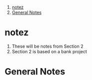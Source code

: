 1. [notez](#notez)
2. [General Notes](#general-notes)

# notez

1. These will be notes from Section 2
2. Section 2 is based on a bank project

# General Notes
